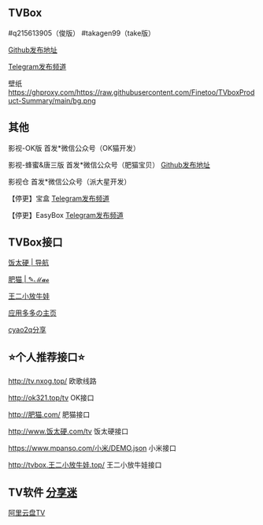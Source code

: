 ## TVBox

#q215613905（俊版）  #takagen99（take版） 

[Github发布地址](https://github.com/o0HalfLife0o/TVBoxOSC/releases)

[Telegram发布频道](https://t.me/TVBoxOSC)

壁纸  https://ghproxy.com/https://raw.githubusercontent.com/Finetoo/TVboxProduct-Summary/main/bg.png

## 其他

影视-OK版
首发*微信公众号（OK猫开发）

影视-蜂蜜&唐三版
首发*微信公众号（肥猫宝贝）
[Github发布地址](https://github.com/FongMi/TV)

影视仓
首发*微信公众号（派大星开发）

【停更】宝盒 [Telegram发布频道](https://t.me/bh_tvbox)

【停更】EasyBox [Telegram发布频道](https://t.me/EasyBoxUpdate)

## TVBox接口

[饭太硬 | 导航](http://www.饭太硬.com/)

[肥猫 | ✎ℳ𝓪𝓸](http://肥猫.com/)

[王二小放牛娃](http://tvbox.王二小放牛娃.top/)

[应用多多の主页](https://yydsys.top/)

[cyao2q分享](https://github.com/cyao2q/files)

## ⭐个人推荐接口⭐

http://tv.nxog.top/  欧歌线路

http://ok321.top/tv  OK接口

http://肥猫.com/  肥猫接口

http://www.饭太硬.com/tv  饭太硬接口

https://www.mpanso.com/小米/DEMO.json  小米接口

http://tvbox.王二小放牛娃.top/  王二小放牛娃接口

## TV软件 [分享迷](https://www.fenxm.com)

[阿里云盘TV](https://aliyunpantv.gitlab.io/)

